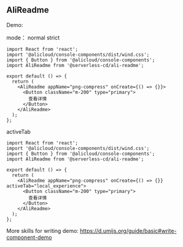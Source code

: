 ## AliReadme

Demo:

mode： normal strict

```tsx
import React from 'react';
import '@alicloud/console-components/dist/wind.css';
import { Button } from '@alicloud/console-components';
import AliReadme from '@serverless-cd/ali-readme';

export default () => {
  return (
    <AliReadme appName="png-compress" onCreate={() => {}}>
      <Button className="m-200" type="primary">
        查看详情
      </Button>
    </AliReadme>
  );
};
```

activeTab

```tsx
import React from 'react';
import '@alicloud/console-components/dist/wind.css';
import { Button } from '@alicloud/console-components';
import AliReadme from '@serverless-cd/ali-readme';

export default () => {
  return (
    <AliReadme appName="png-compress" onCreate={() => {}} activeTab="local_experience">
      <Button className="m-200" type="primary">
        查看详情
      </Button>
    </AliReadme>
  );
};
```

More skills for writing demo: https://d.umijs.org/guide/basic#write-component-demo
